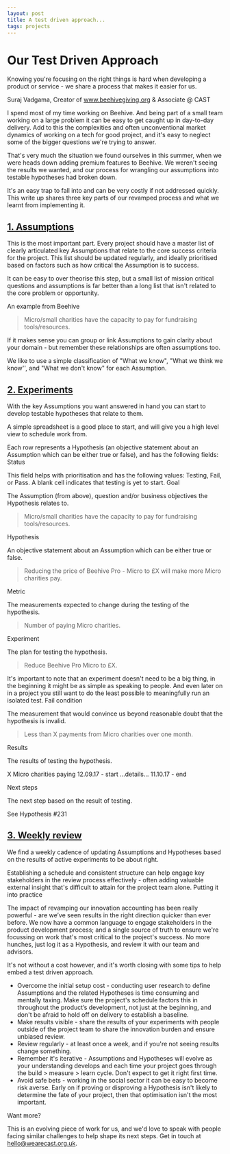 ```yaml
---
layout: post
title: A test driven approach...
tags: projects
---
```


# Our Test Driven Approach

Knowing you're focusing on the right things is hard when developing a product or service - we share a process that makes it easier for us.

Suraj Vadgama, Creator of www.beehivegiving.org & Associate @ CAST

I spend most of my time working on Beehive. And being part of a small team working on a large problem it can be easy to get caught up in day-to-day delivery. Add to this the complexities and often unconventional market dynamics of working on a tech for good project, and it's easy to neglect some of the bigger questions we're trying to answer.

That's very much the situation we found ourselves in this summer, when we were heads down adding premium features to Beehive. We weren't seeing the results we wanted, and our process for wrangling our assumptions into testable hypotheses had broken down.

It's an easy trap to fall into and can be very costly if not addressed quickly. This write up shares three key parts of our revamped process and what we learnt from implementing it.

## [1. Assumptions](#assumptions)

This is the most important part. Every project should have a master list of clearly articulated key Assumptions that relate to the core success criteria for the project. This list should be updated regularly, and ideally prioritised based on factors such as how critical the Assumption is to success.

It can be easy to over theorise this step, but a small list of mission critical questions and assumptions is far better than a long list that isn't related to the core problem or opportunity.

An example from Beehive

> Micro/small charities have the capacity to pay for fundraising tools/resources.

If it makes sense you can group or link Assumptions to gain clarity about your domain - but remember these relationships are often assumptions too.

We like to use a simple classification of "What we know", "What we think we know'', and "What we don't know" for each Assumption.

## [2. Experiments](#experiments)

With the key Assumptions you want answered in hand you can start to develop testable hypotheses that relate to them.

A simple spreadsheet is a good place to start, and will give you a high level view to schedule work from.

Each row represents a Hypothesis (an objective statement about an Assumption which can be either true or false), and has the following fields:
Status

This field helps with prioritisation and has the following values: Testing, Fail, or Pass. A blank cell indicates that testing is yet to start.
Goal

The Assumption (from above), question and/or business objectives the Hypothesis relates to.

> Micro/small charities have the capacity to pay for fundraising tools/resources.

Hypothesis

An objective statement about an Assumption which can be either true or false.

> Reducing the price of Beehive Pro - Micro to £X will make more Micro charities pay.

Metric

The measurements expected to change during the testing of the hypothesis.

> Number of paying Micro charities.

Experiment

The plan for testing the hypothesis.

> Reduce Beehive Pro Micro to £X.

It's important to note that an experiment doesn't need to be a big thing, in the beginning it might be as simple as speaking to people. And even later on in a project you still want to do the least possible to meaningfully run an isolated test.
Fail condition

The measurement that would convince us beyond reasonable doubt that the hypothesis is invalid.

> Less than X payments from Micro charities over one month.

Results

The results of testing the hypothesis.

X Micro charities paying
12.09.17 - start
...details...
11.10.17 - end

Next steps

The next step based on the result of testing.

See Hypothesis #231

## [3. Weekly review](#weekly-review)

We find a weekly cadence of updating Assumptions and Hypotheses based on the results of active experiments to be about right.

Establishing a schedule and consistent structure can help engage key stakeholders in the review process effectively - often adding valuable external insight that's difficult to attain for the project team alone.
Putting it into practice

The impact of revamping our innovation accounting has been really powerful - are we’ve seen results in the right direction quicker than ever before. We now have a common language to engage stakeholders in the product development process; and a single source of truth to ensure we're focussing on work that's most critical to the project's success. No more hunches, just log it as a Hypothesis, and review it with our team and advisors.

It's not without a cost however, and it's worth closing with some tips to help embed a test driven approach.

- Overcome the initial setup cost - conducting user research to define Assumptions and the related Hypotheses is time consuming and mentally taxing. Make sure the project's schedule factors this in throughout the product’s development, not just at the beginning, and don't be afraid to hold off on delivery to establish a baseline.
- Make results visible - share the results of your experiments with people outside of the project team to share the innovation burden and ensure unbiased review.
- Review regularly - at least once a week, and if you're not seeing results change something.
- Remember it's iterative - Assumptions and Hypotheses will evolve as your understanding develops and each time your project goes through the build > measure > learn cycle. Don't expect to get it right first time.
- Avoid safe bets - working in the social sector it can be easy to become risk averse. Early on if proving or disproving a Hypothesis isn't likely to determine the fate of your project, then that optimisation isn't the most important.

Want more?

This is an evolving piece of work for us, and we'd love to speak with people facing similar challenges to help shape its next steps. Get in touch at hello@wearecast.org.uk.

<!-- https://web.archive.org/web/20200919021257/https://www.beehivegiving.org/articles/our-test-driven-approach -->

